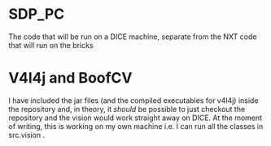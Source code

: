 SDP_PC
======

The code that will be run on a DICE machine, separate from the NXT code that will run on the bricks

V4l4j and BoofCV
==================

I have included the jar files (and the compiled executables for v4l4j) inside the repository and, in theory, it _should_ be possible to just checkout the repository and the vision would work straight away on DICE. At the moment of writing, this is working on my own machine i.e. I can run all the classes in src.vision .
